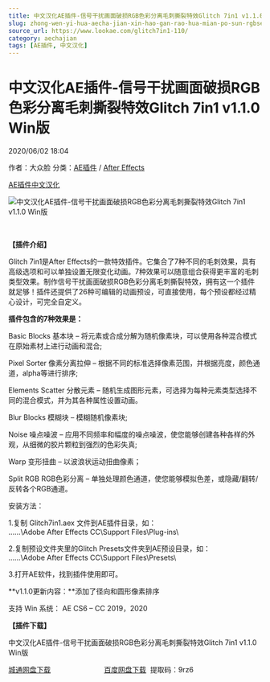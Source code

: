 ```yaml
---
title: 中文汉化AE插件-信号干扰画面破损RGB色彩分离毛刺撕裂特效Glitch 7in1 v1.1.0 Win版
slug: zhong-wen-yi-hua-aecha-jian-xin-hao-gan-rao-hua-mian-po-sun-rgbse-cai-fen-chi-mao-ci-si-lie-te-xiao-glitch-7in1-v1-1-0-winban
source_url: https://www.lookae.com/glitch7in1-110/
category: aechajian
tags: [AE插件, 中文汉化]
---
```

# 中文汉化AE插件-信号干扰画面破损RGB色彩分离毛刺撕裂特效Glitch 7in1 v1.1.0 Win版

2020/06/02 18:04

作者：大众脸
分类：[AE插件](https://www.lookae.com/after-effects/aechajian/) / [After Effects](https://www.lookae.com/after-effects/)

[AE插件](https://www.lookae.com/tag/ae%e6%8f%92%e4%bb%b6/)[中文汉化](https://www.lookae.com/tag/%e4%b8%ad%e6%96%87%e6%b1%89%e5%8c%96/)

![中文汉化AE插件-信号干扰画面破损RGB色彩分离毛刺撕裂特效Glitch 7in1 v1.1.0 Win版](https://www.lookae.com/wp-content/uploads/2019/05/Glitch-7in1-.jpg "中文汉化AE插件-信号干扰画面破损RGB色彩分离毛刺撕裂特效Glitch 7in1 v1.1.0 Win版-LookAE.com")

[﻿](https://cloud.video.taobao.com//play/u/705956171/p/1/e/6/t/1/226180115074.mp4)

**【插件介绍】**

Glitch 7in1是After Effects的一款特效插件。它集合了7种不同的毛刺效果，具有高级选项和可以单独设置无限变化动画。7种效果可以随意组合获得更丰富的毛刺类型效果。制作信号干扰画面破损RGB色彩分离毛刺撕裂特效，拥有这一个插件就足够！插件还提供了26种可编辑的动画预设，可直接使用，每个预设都经过精心设计，可完全自定义。

**插件包含的7种效果是：**

Basic Blocks 基本块 – 将元素或合成分解为随机像素块，可以使用各种混合模式在原始素材上进行动画和混合;

Pixel Sorter 像素分离拉伸 – 根据不同的标准选择像素范围，并根据亮度，颜色通道，alpha等进行排序;

Elements Scatter 分散元素 – 随机生成图形元素，可选择为每种元素类型选择不同的混合模式，并为其各种属性设置动画。

Blur Blocks 模糊块 – 模糊随机像素块;

Noise 噪点噪波 – 应用不同频率和幅度的噪点噪波，使您能够创建各种各样的外观，从细微的胶片颗粒到强烈的色彩失真;

Warp 变形扭曲 – 以波浪状运动扭曲像素；

Split RGB RGB色彩分离 – 单独处理颜色通道，使您能够模拟色差，或隐藏/翻转/反转各个RGB通道。

安装方法：

1.复制 Glitch7in1.aex 文件到AE插件目录，如：  
……\Adobe After Effects CC\Support Files\Plug-ins\

2.复制预设文件夹里的Glitch Presets文件夹到AE预设目录，如：  
……\Adobe After Effects CC\Support Files\Presets\

3.打开AE软件，找到插件使用即可。

**v1.1.0更新内容：**添加了径向和圆形像素排序

支持 Win 系统： AE CS6 – CC 2019，2020

**【插件下载】**

中文汉化AE插件-信号干扰画面破损RGB色彩分离毛刺撕裂特效Glitch 7in1 v1.1.0 Win版

[城通网盘下载](https://089u.com/file/680462-447507679)                           [百度网盘下载](https://pan.baidu.com/s/1UdvAY8VzbpeU_EaljvL6Uw)  提取码：9rz6
